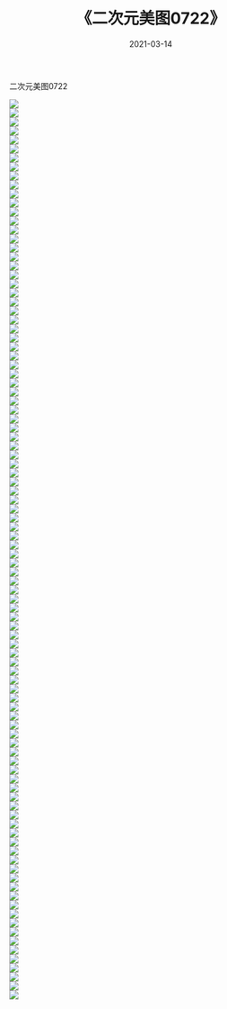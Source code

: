 ﻿---
layout: post
title:  《二次元美图0722》
date:   2021-03-14
img: http://imgx.orgx.ga/二次元/2021/二次元美图0722/000.jpg
categories: [美女, 清纯, 唯美]
---

二次元美图0722

 ![](http://imgx.orgx.ga/二次元/2021/二次元美图0722/001.png) <br>![](http://imgx.orgx.ga/二次元/2021/二次元美图0722/002.png) <br>![](http://imgx.orgx.ga/二次元/2021/二次元美图0722/003.png) <br>![](http://imgx.orgx.ga/二次元/2021/二次元美图0722/004.png) <br>![](http://imgx.orgx.ga/二次元/2021/二次元美图0722/005.png) <br>![](http://imgx.orgx.ga/二次元/2021/二次元美图0722/006.png) <br>![](http://imgx.orgx.ga/二次元/2021/二次元美图0722/007.png) <br>![](http://imgx.orgx.ga/二次元/2021/二次元美图0722/008.png) <br>![](http://imgx.orgx.ga/二次元/2021/二次元美图0722/009.png) <br>![](http://imgx.orgx.ga/二次元/2021/二次元美图0722/010.png) <br>![](http://imgx.orgx.ga/二次元/2021/二次元美图0722/011.png) <br>![](http://imgx.orgx.ga/二次元/2021/二次元美图0722/012.png) <br>![](http://imgx.orgx.ga/二次元/2021/二次元美图0722/013.png) <br>![](http://imgx.orgx.ga/二次元/2021/二次元美图0722/014.png) <br>![](http://imgx.orgx.ga/二次元/2021/二次元美图0722/015.png) <br>![](http://imgx.orgx.ga/二次元/2021/二次元美图0722/016.png) <br>![](http://imgx.orgx.ga/二次元/2021/二次元美图0722/017.png) <br>![](http://imgx.orgx.ga/二次元/2021/二次元美图0722/018.png) <br>![](http://imgx.orgx.ga/二次元/2021/二次元美图0722/019.png) <br>![](http://imgx.orgx.ga/二次元/2021/二次元美图0722/020.png) <br>![](http://imgx.orgx.ga/二次元/2021/二次元美图0722/021.png) <br>![](http://imgx.orgx.ga/二次元/2021/二次元美图0722/022.png) <br>![](http://imgx.orgx.ga/二次元/2021/二次元美图0722/023.png) <br>![](http://imgx.orgx.ga/二次元/2021/二次元美图0722/024.png) <br>![](http://imgx.orgx.ga/二次元/2021/二次元美图0722/025.png) <br>![](http://imgx.orgx.ga/二次元/2021/二次元美图0722/026.png) <br>![](http://imgx.orgx.ga/二次元/2021/二次元美图0722/027.png) <br>![](http://imgx.orgx.ga/二次元/2021/二次元美图0722/028.png) <br>![](http://imgx.orgx.ga/二次元/2021/二次元美图0722/029.png) <br>![](http://imgx.orgx.ga/二次元/2021/二次元美图0722/030.png) <br>![](http://imgx.orgx.ga/二次元/2021/二次元美图0722/031.png) <br>![](http://imgx.orgx.ga/二次元/2021/二次元美图0722/032.png) <br>![](http://imgx.orgx.ga/二次元/2021/二次元美图0722/033.png) <br>![](http://imgx.orgx.ga/二次元/2021/二次元美图0722/034.png) <br>![](http://imgx.orgx.ga/二次元/2021/二次元美图0722/035.png) <br>![](http://imgx.orgx.ga/二次元/2021/二次元美图0722/036.png) <br>![](http://imgx.orgx.ga/二次元/2021/二次元美图0722/037.png) <br>![](http://imgx.orgx.ga/二次元/2021/二次元美图0722/038.png) <br>![](http://imgx.orgx.ga/二次元/2021/二次元美图0722/039.png) <br>![](http://imgx.orgx.ga/二次元/2021/二次元美图0722/040.png) <br>![](http://imgx.orgx.ga/二次元/2021/二次元美图0722/041.png) <br>![](http://imgx.orgx.ga/二次元/2021/二次元美图0722/042.png) <br>![](http://imgx.orgx.ga/二次元/2021/二次元美图0722/043.png) <br>![](http://imgx.orgx.ga/二次元/2021/二次元美图0722/044.png) <br>![](http://imgx.orgx.ga/二次元/2021/二次元美图0722/045.png) <br>![](http://imgx.orgx.ga/二次元/2021/二次元美图0722/046.png) <br>![](http://imgx.orgx.ga/二次元/2021/二次元美图0722/047.png) <br>![](http://imgx.orgx.ga/二次元/2021/二次元美图0722/048.png) <br>![](http://imgx.orgx.ga/二次元/2021/二次元美图0722/049.png) <br>![](http://imgx.orgx.ga/二次元/2021/二次元美图0722/050.png) <br>![](http://imgx.orgx.ga/二次元/2021/二次元美图0722/051.png) <br>![](http://imgx.orgx.ga/二次元/2021/二次元美图0722/052.png) <br>![](http://imgx.orgx.ga/二次元/2021/二次元美图0722/053.png) <br>![](http://imgx.orgx.ga/二次元/2021/二次元美图0722/054.png) <br>![](http://imgx.orgx.ga/二次元/2021/二次元美图0722/055.png) <br>![](http://imgx.orgx.ga/二次元/2021/二次元美图0722/056.png) <br>![](http://imgx.orgx.ga/二次元/2021/二次元美图0722/057.png) <br>![](http://imgx.orgx.ga/二次元/2021/二次元美图0722/058.png) <br>![](http://imgx.orgx.ga/二次元/2021/二次元美图0722/059.png) <br>![](http://imgx.orgx.ga/二次元/2021/二次元美图0722/060.png) <br>![](http://imgx.orgx.ga/二次元/2021/二次元美图0722/061.png) <br>![](http://imgx.orgx.ga/二次元/2021/二次元美图0722/062.png) <br>![](http://imgx.orgx.ga/二次元/2021/二次元美图0722/063.png) <br>![](http://imgx.orgx.ga/二次元/2021/二次元美图0722/064.png) <br>![](http://imgx.orgx.ga/二次元/2021/二次元美图0722/065.png) <br>![](http://imgx.orgx.ga/二次元/2021/二次元美图0722/066.png) <br>![](http://imgx.orgx.ga/二次元/2021/二次元美图0722/067.png) <br>![](http://imgx.orgx.ga/二次元/2021/二次元美图0722/068.png) <br>![](http://imgx.orgx.ga/二次元/2021/二次元美图0722/069.png) <br>![](http://imgx.orgx.ga/二次元/2021/二次元美图0722/070.png) <br>![](http://imgx.orgx.ga/二次元/2021/二次元美图0722/071.png) <br>![](http://imgx.orgx.ga/二次元/2021/二次元美图0722/072.png) <br>![](http://imgx.orgx.ga/二次元/2021/二次元美图0722/073.png) <br>![](http://imgx.orgx.ga/二次元/2021/二次元美图0722/074.png) <br>![](http://imgx.orgx.ga/二次元/2021/二次元美图0722/075.png) <br>![](http://imgx.orgx.ga/二次元/2021/二次元美图0722/076.png) <br>![](http://imgx.orgx.ga/二次元/2021/二次元美图0722/077.png) <br>![](http://imgx.orgx.ga/二次元/2021/二次元美图0722/078.png) <br>![](http://imgx.orgx.ga/二次元/2021/二次元美图0722/079.png) <br>![](http://imgx.orgx.ga/二次元/2021/二次元美图0722/080.png) <br>![](http://imgx.orgx.ga/二次元/2021/二次元美图0722/081.png) <br>![](http://imgx.orgx.ga/二次元/2021/二次元美图0722/082.png) <br>![](http://imgx.orgx.ga/二次元/2021/二次元美图0722/083.png) <br>![](http://imgx.orgx.ga/二次元/2021/二次元美图0722/084.png) <br>![](http://imgx.orgx.ga/二次元/2021/二次元美图0722/085.png) <br>![](http://imgx.orgx.ga/二次元/2021/二次元美图0722/086.png) <br>![](http://imgx.orgx.ga/二次元/2021/二次元美图0722/087.png) <br>![](http://imgx.orgx.ga/二次元/2021/二次元美图0722/088.png) <br>![](http://imgx.orgx.ga/二次元/2021/二次元美图0722/089.png) <br>![](http://imgx.orgx.ga/二次元/2021/二次元美图0722/090.png) <br>![](http://imgx.orgx.ga/二次元/2021/二次元美图0722/091.png) <br>![](http://imgx.orgx.ga/二次元/2021/二次元美图0722/092.png) <br>![](http://imgx.orgx.ga/二次元/2021/二次元美图0722/093.png) <br>![](http://imgx.orgx.ga/二次元/2021/二次元美图0722/094.png) <br>![](http://imgx.orgx.ga/二次元/2021/二次元美图0722/095.png) <br>![](http://imgx.orgx.ga/二次元/2021/二次元美图0722/096.png) <br>![](http://imgx.orgx.ga/二次元/2021/二次元美图0722/097.png) <br>![](http://imgx.orgx.ga/二次元/2021/二次元美图0722/098.png) <br>![](http://imgx.orgx.ga/二次元/2021/二次元美图0722/099.png) <br>![](http://imgx.orgx.ga/二次元/2021/二次元美图0722/100.png) <br>